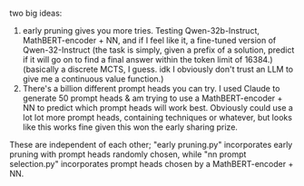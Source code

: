 two big ideas:
1) early pruning gives you more tries. Testing Qwen-32b-Instruct, MathBERT-encoder + NN, and if I feel like it, a fine-tuned version of Qwen-32-Instruct (the task is simply, given a prefix of a solution, predict if it will go on to find a final answer within the token limit of 16384.) (basically a discrete MCTS, I guess. idk I obviously don't trust an LLM to give me a continuous value function.)
2) There's a billion different prompt heads you can try. I used Claude to generate 50 prompt heads & am trying to use a MathBERT-encoder + NN to predict which prompt heads will work best. Obviously could use a lot lot more prompt heads, containing techniques or whatever, but looks like this works fine given this won the early sharing prize.

These are independent of each other; "early pruning.py" incorporates early pruning with prompt heads randomly chosen, while "nn prompt selection.py" incorporates prompt heads chosen by a MathBERT-encoder + NN.